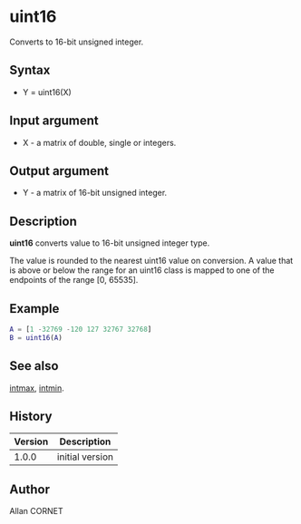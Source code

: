 

# uint16

Converts to 16-bit unsigned integer.

## Syntax

- Y = uint16(X)

## Input argument

 - X - a matrix of double, single or integers.

## Output argument

 - Y - a matrix of 16-bit unsigned integer.

## Description


  <p><b>uint16</b> converts value to 16-bit unsigned integer type.</p>
  <p>The value is rounded to the nearest uint16 value on conversion. A value that is above or below the range for an uint16 class is mapped to one of the endpoints of the range [0, 65535].</p>


## Example

```matlab
A = [1 -32769 -120 127 32767 32768]
B = uint16(A)
```

## See also

[intmax](intmax.md), [intmin](intmax.md).
## History

|Version|Description|
|------|------|
|1.0.0|initial version|


## Author

Allan CORNET



